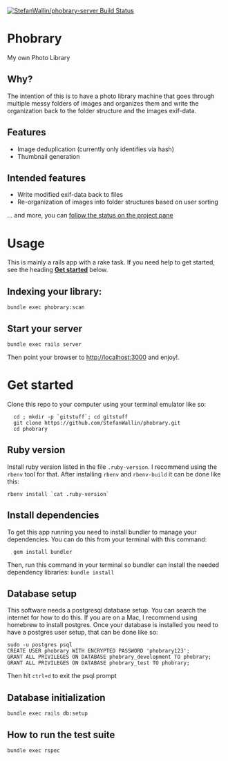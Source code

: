 [![StefanWallin/phobrary-server Build Status](https://circleci.com/gh/StefanWallin/phobrary-server.svg?style=svg)](https://circleci.com/gh/StefanWallin/phobrary-server)


# Phobrary
My own Photo Library

## Why?

The intention of this is to have a photo library machine that goes through multiple messy folders of images and organizes them and write the organization back to the folder structure and the images exif-data.

## Features
- Image deduplication (currently only identifies via hash)
- Thumbnail generation

## Intended features
- Write modified exif-data back to files
- Re-organization of images into folder structures based on user sorting

... and more, you can [follow the status on the project pane](https://github.com/StefanWallin/phobrary/projects/1)

# Usage
This is mainly a rails app with a rake task. If you need help to get started, see the heading **[Get started](https://github.com/StefanWallin/phobrary#get-started)** below.

## Indexing your library:
```
bundle exec phobrary:scan
```

## Start your server
```
bundle exec rails server
```
Then point your browser to [http://localhost:3000](http://localhost:3000) and enjoy!.
# Get started
Clone this repo to your computer using your terminal emulator like so:
```
  cd ; mkdir -p `gitstuff`; cd gitstuff
  git clone https://github.com/StefanWallin/phobrary.git
  cd phobrary
```

## Ruby version
Install ruby version listed in the file `.ruby-version`. I recommend using the `rbenv` tool for that. After installing `rbenv` and `rbenv-build` it can be done like this:
```
rbenv install `cat .ruby-version`
```

## Install dependencies
To get this app running you need to install bundler to manage your dependencies. You can do this from your terminal with this command:
```
  gem install bundler
```

Then, run this command in your terminal so bundler can install the needed dependency libraries:
`bundle install`

## Database setup
This software needs a postgresql database setup. You can search the internet for how to do this. If you are on a Mac, I recommend using homebrew to install postgres. Once your database is installed you need to have a postgres user setup, that can be done like so:
```
sudo -u postgres psql
CREATE USER phobrary WITH ENCRYPTED PASSWORD 'phobrary123';
GRANT ALL PRIVILEGES ON DATABASE phobrary_development TO phobrary;
GRANT ALL PRIVILEGES ON DATABASE phobrary_test TO phobrary;
```
Then hit `ctrl+d` to exit the psql prompt

## Database initialization
```
bundle exec rails db:setup
```

## How to run the test suite
```
bundle exec rspec
```
